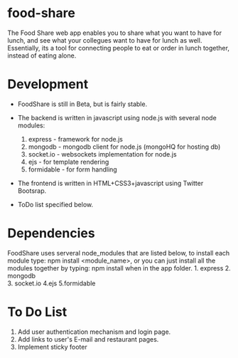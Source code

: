 food-share
==========

The Food Share web app enables you to share what you want to have for lunch, and see what your collegues want to have for lunch as well.
Essentially, its a tool for connecting people to eat or order in lunch together, instead of eating alone.

Development
===========

- FoodShare is still in Beta, but is fairly stable.
- The backend is written in javascript using node.js with several node modules:
	1. express - framework for node.js
	2. mongodb - mongodb client for node.js (mongoHQ for hosting db)
	3. socket.io - websockets implementation for node.js 
	4. ejs - for template rendering
	5. formidable - for form handling
	
- The frontend is written in HTML+CSS3+javascript using Twitter Bootsrap.
- ToDo list specified below.

Dependencies
=======
FoodShare uses serveral node_modules that are listed below, to install each module type: npm install <module_name>, 
or you can just install all the modules together by typing: npm install when in the app folder.
	1. express 
	2. mongodb  
	3. socket.io
	4.ejs
	5.formidable

To Do List
==========

1. Add user authentication mechanism and login page.
2. Add links to user's E-mail and restaurant pages.
3. Implement sticky footer
